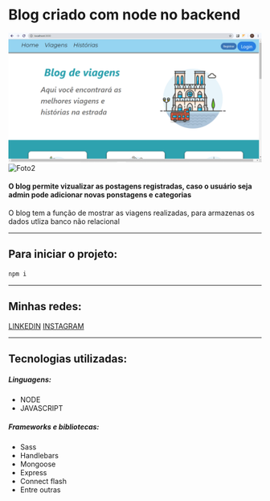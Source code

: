 # Blog criado com node no backend

![Foto1](https://github.com/ThiagoFelippi/BlogViagens/blob/master/foto1.png)
![Foto2]()

#### O blog permite vizualizar as postagens registradas, caso o usuário seja admin pode adicionar novas ponstagens e categorias

O blog tem a função de mostrar as viagens realizadas, para armazenas os dados utliza banco não relacional

---

## Para iniciar o projeto:
~~~javascript
npm i
~~~

---

## Minhas redes:
[LINKEDIN](https://www.linkedin.com/in/thiago-crespo-felippi/)
[INSTAGRAM](https://www.instagram.com/thiago_felippi1/?hl=pt-br)

---

## Tecnologias utilizadas:
##### Linguagens:
* NODE
* JAVASCRIPT
##### Frameworks e bibliotecas:
* Sass
* Handlebars
* Mongoose
* Express
* Connect flash
* Entre outras
